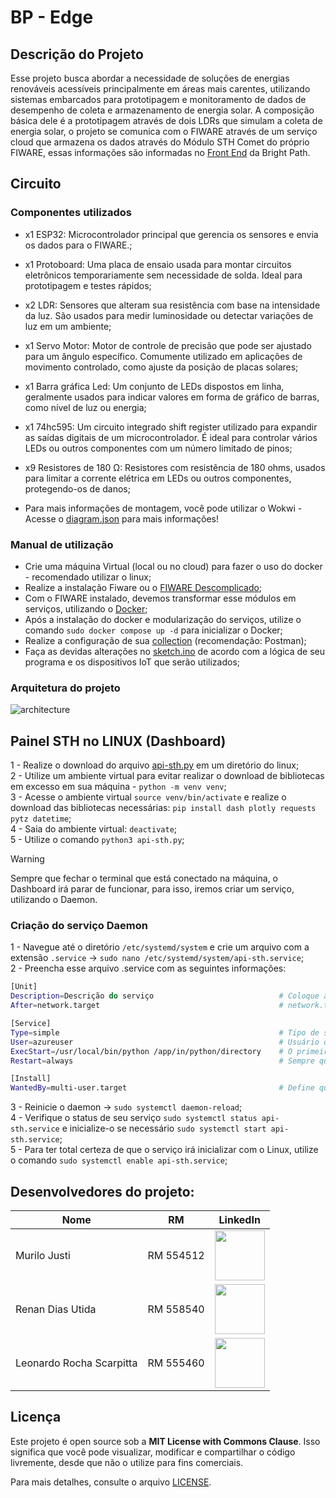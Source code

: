 # BP - Edge

## Descrição do Projeto
Esse projeto busca abordar a necessidade de soluções de energias renováveis acessíveis principalmente em áreas mais carentes, utilizando sistemas embarcados para prototipagem e monitoramento de dados de desempenho de coleta e armazenamento de energia solar. A composição básica dele é a prototipagem através de dois LDRs que simulam a coleta de energia solar, o projeto se comunica com o FIWARE através de um serviço cloud que armazena os dados através do Módulo STH Comet do próprio FIWARE, essas informações são informadas no [Front End](https://github.com/Bright-Path-Team/bp-front) da Bright Path.

## Circuito
### Componentes utilizados
- x1 ESP32: Microcontrolador principal que gerencia os sensores e envia os dados para o FIWARE.;
- x1 Protoboard: Uma placa de ensaio usada para montar circuitos eletrônicos temporariamente sem necessidade de solda. Ideal para prototipagem e testes rápidos;
- x2 LDR: Sensores que alteram sua resistência com base na intensidade da luz. São usados para medir luminosidade ou detectar variações de luz em um ambiente;
- x1 Servo Motor: Motor de controle de precisão que pode ser ajustado para um ângulo específico. Comumente utilizado em aplicações de movimento controlado, como ajuste da posição de placas solares;
- x1 Barra gráfica Led: Um conjunto de LEDs dispostos em linha, geralmente usados para indicar valores em forma de gráfico de barras, como nível de luz ou energia;
- x1 74hc595: Um circuito integrado shift register utilizado para expandir as saídas digitais de um microcontrolador. É ideal para controlar vários LEDs ou outros componentes com um número limitado de pinos;
- x9 Resistores de 180 Ω: Resistores com resistência de 180 ohms, usados para limitar a corrente elétrica em LEDs ou outros componentes, protegendo-os de danos;

- Para mais informações de montagem, você pode utilizar o Wokwi - Acesse o [diagram.json](/diagram.json) para mais informações!

### Manual de utilização
- Crie uma máquina Virtual (local ou no cloud) para fazer o uso do docker - recomendado utilizar o linux;
- Realize a instalação Fiware ou o [FIWARE Descomplicado](https://github.com/fabiocabrini/fiware);
- Com o FIWARE instalado, devemos transformar esse módulos em serviços, utilizando o [Docker](https://www.docker.com/);
- Após a instalação do docker e modularização do serviços, utilize o comando `sudo docker compose up -d` para inicializar o Docker;
- Realize a configuração de sua [collection](https://github.com/fabiocabrini/fiware/blob/main/FIWARE%20Descomplicado.postman_collection.json) (recomendação: Postman);
- Faça as devidas alterações no [sketch.ino](/sketch.ino) de acordo com a lógica de seu programa e os dispositivos IoT que serão utilizados;

### Arquitetura do projeto
![architecture](https://github.com/user-attachments/assets/60c8cd75-7416-4107-9f3f-bd73ed70b870)

## Painel STH no LINUX (Dashboard)
1 - Realize o download do arquivo [api-sth.py](/api-sth.py) em um diretório do linux; <br>
2 - Utilize um ambiente virtual para evitar realizar o download de bibliotecas em excesso em sua máquina - `python -m venv venv`; <br>
3 - Acesse o ambiente virtual `source venv/bin/activate` e realize o download das bibliotecas necessárias: `pip install dash plotly requests pytz datetime`; <br>
4 - Saia do ambiente virtual: `deactivate`; <br>
5 - Utilize o comando `python3 api-sth.py`;

> [!WARNING]  
> Sempre que fechar o terminal que está conectado na máquina, o Dashboard irá parar de funcionar, para isso, iremos criar um serviço, utilizando o Daemon.

### Criação do serviço Daemon
1 - Navegue até o diretório `/etc/systemd/system` e crie um arquivo com a extensão `.service` -> `sudo nano /etc/systemd/system/api-sth.service`; <br>
2 - Preencha esse arquivo .service com as seguintes informações:
```bash
[Unit]
Description=Descrição do serviço                            # Coloque aqui uma descrição para melhor identificação do serviço
After=network.target                                        # network.target se refere a um serviço do Linux de rede

[Service]
Type=simple                                                 # Tipo de serviço
User=azureuser                                              # Usuário que está com as configurações do api-sth.py
ExecStart=/usr/local/bin/python /app/in/python/directory    # O primeiro se refere ao diretório do python, o ultimo, o diretório em que o arquivo api-sth.py se encontra
Restart=always                                              # Sempre que houver um erro com o serviço, ele irá reiniciar/inicializar automaticamente

[Install]
WantedBy=multi-user.target                                  # Define que o serviço será iniciado automaticamente no sistema
```
3 - Reinicie o daemon -> `sudo systemctl daemon-reload`; <br>
4 - Verifique o status de seu serviço `sudo systemctl status api-sth.service` e inicialize-o se necessário `sudo systemctl start api-sth.service`; <br>
5 - Para ter total certeza de que o serviço irá inicializar com o Linux, utilize o comando `sudo systemctl enable api-sth.service`;

## Desenvolvedores do projeto:

| **Nome** | **RM**                 | **LinkedIn** |
|--------------------------------|------------------------|----------|
| Murilo Justi                   | RM 554512              | <a target="_blank" href="https://www.linkedin.com/in/murilo-justi-rodrigues-b336b22b7/"><img src="https://media.licdn.com/dms/image/v2/D4D03AQGnXBOl96aCtQ/profile-displayphoto-shrink_800_800/profile-displayphoto-shrink_800_800/0/1709252884484?e=1733961600&v=beta&t=_W2l37rEiTdk8HSG-GUrS4R_V6KddfAGj13CbkA_k0g" width="80"></a> |
| Renan Dias Utida               | RM 558540              | <a target="_blank" href="https://www.linkedin.com/in/renan-dias-utida-1b1228225/"><img src="https://media.licdn.com/dms/image/v2/D4D03AQHZyF9WkCRtDg/profile-displayphoto-shrink_800_800/profile-displayphoto-shrink_800_800/0/1727923002401?e=1733961600&v=beta&t=foOm4Ar-LZJK6z8mu_ypyoXfkqYesw3MAc4acpeAqpU" width="80"></a> |
| Leonardo Rocha Scarpitta       | RM 555460              | <a target="_blank" href="https://www.linkedin.com/in/leonardorscarpitta/"><img src="https://avatars.githubusercontent.com/u/161969345?s=400&u=f9bdb6fa659af646efcd0cb9fb51a321f19faabc&v=4" width="80"></a> |

## Licença

Este projeto é open source sob a **MIT License with Commons Clause**. Isso significa que você pode visualizar, modificar e compartilhar o código livremente, desde que não o utilize para fins comerciais.

Para mais detalhes, consulte o arquivo [LICENSE](./LICENSE).

